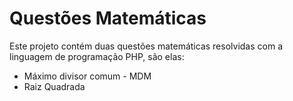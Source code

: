 # Questões Matemáticas

Este projeto contém duas questões matemáticas resolvidas com a linguagem de programação PHP, são elas:

  - Máximo divisor comum - MDM
  - Raiz Quadrada